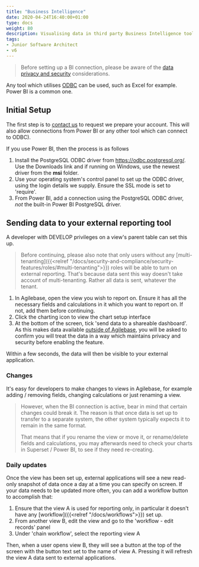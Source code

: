 ```yaml
---
title: "Business Intelligence"
date: 2020-04-24T16:40:00+01:00
type: docs
weight: 80
description: Visualising data in third party Business Intelligence tools
tags:
- Junior Software Architect
- v6
---
```


> Before setting up a BI connection, please be aware of the [data privacy and security](/docs/charting#privacy-and-data-security) considerations.

Any tool which utilises [ODBC](https://en.wikipedia.org/wiki/Open_Database_Connectivity) can be used, such as Excel for example. Power BI is a common one.

## Initial Setup

The first step is to [contact us](https://agilechilli.com/contact-us/) to request we prepare your account. This will also allow connections from Power BI or any other tool which can connect to ODBC).

If you use Power BI, then the process is as follows
1) Install the PostgreSQL ODBC driver from https://odbc.postgresql.org/. Use the Downloads link and if running on Windows, use the newest driver from the **msi** folder.
2) Use your operating system's control panel to set up the ODBC driver, using the login details we supply. Ensure the SSL mode is set to 'require'.
3) From Power BI, add a connection using the PostgreSQL ODBC driver, *not* the built-in Power BI PostgreSQL driver.

## Sending data to your external reporting tool

A developer with DEVELOP privileges on a view's parent table can set this up.

> Before continuing, please also note that only users without any [multi-tenanting]({{<relref "/docs/security-and-compliance/security-features/roles/#multi-tenanting">}}) roles will be able to turn on external reporting.
> That's because data sent this way doesn't take account of multi-tenanting. Rather all data is sent, whatever the tenant. 

1) In Agilebase, open the view you wish to report on. Ensure it has all the necessary fields and calculations in it which you want to report on. If not, add them before continuing.
2) Click the charting icon to view the chart setup interface
3) At the bottom of the screen, tick 'send data to a shareable dashboard'. As this makes data available [outside of Agilebase](charting#privacy-and-data-security), you will be asked to confirm you will treat the data in a way which maintains privacy and security before enabling the feature.

Within a few seconds, the data will then be visible to your external application.

### Changes
It's easy for developers to make changes to views in Agilebase, for example adding / removing fields, changing calculations or just renaming a view.

> However, when the BI connection is active, bear in mind that certain changes could break it. The reason is that once data is set up to transfer to a separate system, the other system typically expects it to remain in the same format.
>
> That means that if you rename the view or move it, or rename/delete fields and calculations, you may afterwards need to check your charts in Superset / Power BI, to see if they need re-creating.

### Daily updates

Once the view has been set up, external applications will see a new read-only snapshot of data once a day at a time you can specify on screen. If your data needs to be updated more often, you can add a workflow button to accomplish that:
1) Ensure that the view A is used for reporting only, in particular it doesn't have any [workflow]({{<relref "/docs/workflows">}}) set up.
2) From another view B, edit the view and go to the 'workflow - edit records' panel
3) Under 'chain workflow', select the reporting view A

Then, when a user opens view B, they will see a button at the top of the screen with the button text set to the name of view A. Pressing it will refresh the view A data sent to external applications.

